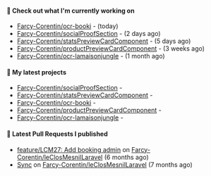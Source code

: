 #### 👷 Check out what I'm currently working on

- [Farcy-Corentin/ocr-booki](https://github.com/Farcy-Corentin/ocr-booki) -  (today)
- [Farcy-Corentin/socialProofSection](https://github.com/Farcy-Corentin/socialProofSection) -  (2 days ago)
- [Farcy-Corentin/statsPreviewCardComponent](https://github.com/Farcy-Corentin/statsPreviewCardComponent) -  (5 days ago)
- [Farcy-Corentin/productPreviewCardComponent](https://github.com/Farcy-Corentin/productPreviewCardComponent) -  (3 weeks ago)
- [Farcy-Corentin/ocr-lamaisonjungle](https://github.com/Farcy-Corentin/ocr-lamaisonjungle) -  (1 month ago)

#### 🌱 My latest projects

- [Farcy-Corentin/socialProofSection](https://github.com/Farcy-Corentin/socialProofSection) - 
- [Farcy-Corentin/statsPreviewCardComponent](https://github.com/Farcy-Corentin/statsPreviewCardComponent) - 
- [Farcy-Corentin/ocr-booki](https://github.com/Farcy-Corentin/ocr-booki) - 
- [Farcy-Corentin/productPreviewCardComponent](https://github.com/Farcy-Corentin/productPreviewCardComponent) - 
- [Farcy-Corentin/ocr-lamaisonjungle](https://github.com/Farcy-Corentin/ocr-lamaisonjungle) - 

#### 🔨 Latest Pull Requests I published

- [feature/LCM27: Add booking admin](https://github.com/Farcy-Corentin/leClosMesnilLaravel/pull/18) on [Farcy-Corentin/leClosMesnilLaravel](https://github.com/Farcy-Corentin/leClosMesnilLaravel) (6 months ago)
- [Sync](https://github.com/Farcy-Corentin/leClosMesnilLaravel/pull/13) on [Farcy-Corentin/leClosMesnilLaravel](https://github.com/Farcy-Corentin/leClosMesnilLaravel) (7 months ago)